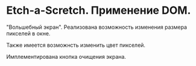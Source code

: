 # Etch-a-Scretch. Применение DOM.


"Вольшебный экран". Реализована возможность изменения размера пикселей в окне.

Также имеется возможнсть изменить цвет пикселей.

Имплементирована кнопка очищения экрана.
